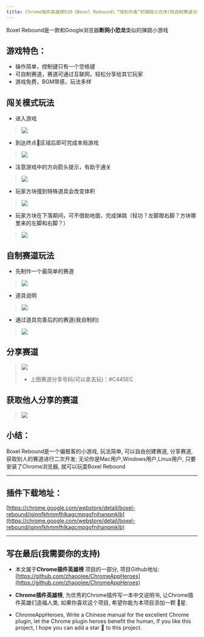 ```yaml
---
title: Chrome插件英雄榜020《Boxel Rebound》“嗨到中毒”的弹跳小方块(附自制赛道分享方法)
---
```

Boxel Rebound是一款和Google浏览器**断网小恐龙**类似的弹跳小游戏

## 游戏特色：
- 操作简单，控制键只有一个空格键
- 可自制赛道，赛道可通过互联网，轻松分享给其它玩家
- 游戏免费，BGM带感，玩法多样
## 闯关模式玩法
- 进入游戏
> ![](https://www.v2fy.com/asset/020_boxel_rebound/7f58e9ff05fa438db385f5a7aa311fb8.png)

- 到达终点🏁区域后即可完成本局游戏
> ![](https://www.v2fy.com/asset/020_boxel_rebound/8de478ef54914769b19a49607259cefd.gif)

- 注意游戏中的方向箭头提示，有助于通关
> ![](https://www.v2fy.com/asset/020_boxel_rebound/59ed60632413452991e019d747eb7963.gif)
- 玩家方块撞到特殊道具会改变体积
> ![](https://www.v2fy.com/asset/020_boxel_rebound/7337377a15cc448288c8a9f1a9659af8.gif)

- 玩家方块在下落期间，可不借助地面，完成弹跳（轻功？左脚蹬右脚？方块哪里来的左脚和右脚？）
> ![](https://www.v2fy.com/asset/020_boxel_rebound/0e97454d61814081a5844607928980eb.gif)

## 自制赛道玩法
- 先制作一个最简单的赛道
> ![](https://www.v2fy.com/asset/020_boxel_rebound/c8ed89ec75a04f1cbc05dd3597154b0f.gif)
- 道具说明
> ![](https://www.v2fy.com/asset/020_boxel_rebound/d85d17a999604681ab28367cab3e2b89.png)


- 通过道具完善后的的赛道(我自制的)
> ![](https://www.v2fy.com/asset/020_boxel_rebound/680ad68a8b0941df865c5883e9dccdca.gif)

## 分享赛道
> ![](https://www.v2fy.com/asset/020_boxel_rebound/189f8811618e4275b689056527b7caa4.gif)
> - 上图赛道分享号码(可以拿去玩)：#C445EC

## 获取他人分享的赛道
> ![](https://www.v2fy.com/asset/020_boxel_rebound/52db70aef1924462877b14fdafa8d23f.gif)




## 小结：
Boxel Rebound是一个偏极客的小游戏, 玩法简单, 可以自由创建赛道, 分享赛道, 获取别人的赛道进行二次开发; 无论你是Mac用户,Windows用户,Linux用户, 只要安装了Chrome浏览器, 就可以玩耍Boxel Rebound

---

## 插件下载地址：

[https://chrome.google.com/webstore/detail/boxel-rebound/iginnfkhmmfhlkagcmpgofnjhanpmklb](https://chrome.google.com/webstore/detail/boxel-rebound/iginnfkhmmfhlkagcmpgofnjhanpmklb)

---

## 写在最后(我需要你的支持)

- 本文属于**Chrome插件英雄榜** 项目的一部分, 项目Github地址: [https://github.com/zhaoolee/ChromeAppHeroes](https://github.com/zhaoolee/ChromeAppHeroes)

- **Chrome插件英雄榜**, 为优秀的Chrome插件写一本中文说明书, 让Chrome插件英雄们造福人类, 如果你喜欢这个项目, 希望你能为本项目添加一颗 🌟星.

- ChromeAppHeroes, Write a Chinese manual for the excellent Chrome plugin, let the Chrome plugin heroes benefit the human, If you like this project, I hope you can add a star 🌟 to this project.

